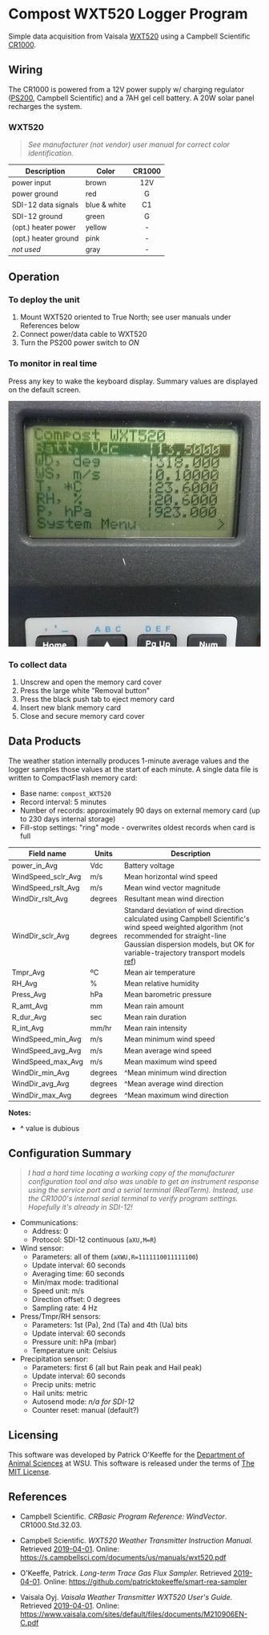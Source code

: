 # Compost WXT520 Logger Program

Simple data acquisition from Vaisala [WXT520](https://www.campbellsci.com/wxt520)
using a Campbell Scientific [CR1000](https://www.campbellsci.com/cr1000). 


## Wiring

The CR1000 is powered from a 12V power supply w/ charging regulator 
([PS200](https://www.campbellsci.com/ps200), Campbell Scientific) and a 7AH gel
cell battery. A 20W solar panel recharges the system.

### WXT520 

> *See manufacturer (not vendor) user manual for correct color identification.*

| Description          | Color        | CR1000 |
|----------------------|--------------|:------:|
| power input          | brown        | 12V |
| power ground         | red          | G |
| SDI-12 data signals  | blue & white | C1 |
| SDI-12 ground        | green        | G |
| (opt.) heater power  | yellow       | - |
| (opt.) heater ground | pink         | - |
| *not used*           | gray         | - |


## Operation

### To deploy the unit

1. Mount WXT520 oriented to True North; see user manuals under References below
2. Connect power/data cable to WXT520
3. Turn the PS200 power switch to *ON*

### To monitor in real time

Press any key to wake the keyboard display. Summary values are displayed on
the default screen.

![Keyboard display](keyboard-display.jpg)

### To collect data

1. Unscrew and open the memory card cover
2. Press the large white "Removal button"
3. Press the black push tab to eject memory card
4. Insert new blank memory card
5. Close and secure memory card cover


## Data Products

The weather station internally produces 1-minute average values and the logger
samples those values at the start of each minute. A single data file is written
to CompactFlash memory card:

* Base name: `compost_WXT520`
* Record interval: 5 minutes
* Number of records: approximately 90 days on external memory card (up to 230
  days internal storage)
* Fill-stop settings: "ring" mode - overwrites oldest records when card is full

| Field name         | Units   | Description |
|--------------------|---------|-------------|
| power_in_Avg       | Vdc     | Battery voltage |
| WindSpeed_sclr_Avg | m/s     | Mean horizontal wind speed |
| WindSpeed_rslt_Avg | m/s     | Mean wind vector magnitude |
| WindDir_rslt_Avg   | degrees | Resultant mean wind direction |
| WindDir_sclr_Avg   | degrees | Standard deviation of wind direction calculated using Campbell Scientific's wind speed weighted algorithm (not recommended for straight-line Gaussian dispersion models, but OK for variable-trajectory transport models [ref](#ref1)) |
| Tmpr_Avg           | ºC      | Mean air temperature |
| RH_Avg             | %       | Mean relative humidity |
| Press_Avg          | hPa     | Mean barometric pressure |
| R_amt_Avg          | mm      | Mean rain amount |
| R_dur_Avg          | sec     | Mean rain duration |
| R_int_Avg          | mm/hr   | Mean rain intensity |
| WindSpeed_min_Avg  | m/s     | Mean minimum wind speed |
| WindSpeed_avg_Avg  | m/s     | Mean average wind speed |
| WindSpeed_max_Avg  | m/s     | Mean maximum wind speed |
| WindDir_min_Avg    | degrees | ^Mean minimum wind direction |
| WindDir_avg_Avg    | degrees | ^Mean average wind direction |
| WindDir_max_Avg    | degrees | ^Mean maximum wind direction |

**Notes:**
* **^** value is dubious


## Configuration Summary

> *I had a hard time locating a working copy of the manufacturer configuration
> tool and also was unable to get an instrument response using the service port
> and a serial terminal (RealTerm). Instead, use the CR1000's internal serial
> terminal to verify program settings. Hopefully it's already in SDI-12!*

* Communications: 
    * Address: 0
    * Protocol: SDI-12 continuous (`aXU,M=R`)
* Wind sensor:
    * Parameters: all of them (`aXWU,R=1111110011111100`)
    * Update interval: 60 seconds
    * Averaging time: 60 seconds
    * Min/max mode: traditional
    * Speed unit: m/s
    * Direction offset: 0 degrees
    * Sampling rate: 4 Hz
* Press/Tmpr/RH sensors:
    * Parameters: 1st (Pa), 2nd (Ta) and 4th (Ua) bits
    * Update interval: 60 seconds
    * Pressure unit: hPa (mbar)
    * Temperature unit: Celsius
* Precipitation sensor:
    * Parameters: first 6 (all but Rain peak and Hail peak)
    * Update interval: 60 seconds
    * Precip units: metric
    * Hail units: metric
    * Autosend mode: *n/a for SDI-12*
    * Counter reset: manual (default?)

## Licensing

This software was developed by Patrick O'Keeffe for the [Department of Animal
Sciences](https://ansci.wsu.edu) at WSU. This software is released under the terms of
[The MIT License](https://opensource.org/licenses/MIT). 

## References

* <a name="ref1">Campbell Scientific. *CRBasic Program Reference: WindVector*. CR1000.Std.32.03.

* Campbell Scientific. *WXT520 Weather Transmitter Instruction Manual.*
  Retrieved [2019-04-01](http://web.archive.org/web/20190402022924/https://s.campbellsci.com/documents/us/manuals/wxt520.pdf).
  Online: https://s.campbellsci.com/documents/us/manuals/wxt520.pdf

* O'Keeffe, Patrick. *Long-term Trace Gas Flux Sampler.* Retrieved
  [2019-04-01](https://github.com/patricktokeeffe/smart-rea-sampler/tree/28761e29de800241bed19b0f57ce3843934bad00).
  Online: https://github.com/patricktokeeffe/smart-rea-sampler

* Vaisala Oyj. *Vaisala Weather Transmitter WXT520 User's Guide.* Retrieved
  [2019-04-01](http://web.archive.org/web/20190402023101/https://www.vaisala.com/sites/default/files/documents/M210906EN-C.pdf).
  Online: https://www.vaisala.com/sites/default/files/documents/M210906EN-C.pdf

